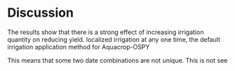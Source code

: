 # Discussion
 
The results show that there is a strong effect of increasing irrigation quantity on reducing yield. 
localized irrigation at any one time, the default irrigation application method for Aquacrop-OSPY

This means that some two date combinations are not unique. This is not see